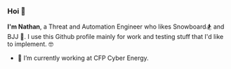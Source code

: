 ### Hoi 👋

**I'm Nathan**, a Threat and Automation Engineer who likes Snowboard🏂 and BJJ 🥋.
I use this Github profile mainly for work and testing stuff that I'd like to implement. 🤓

- 🔭 I’m currently working at CFP Cyber Energy.

